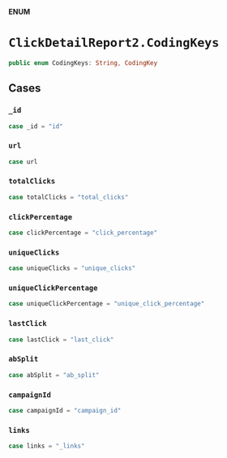 **ENUM**

# `ClickDetailReport2.CodingKeys`

```swift
public enum CodingKeys: String, CodingKey
```

## Cases
### `_id`

```swift
case _id = "id"
```

### `url`

```swift
case url
```

### `totalClicks`

```swift
case totalClicks = "total_clicks"
```

### `clickPercentage`

```swift
case clickPercentage = "click_percentage"
```

### `uniqueClicks`

```swift
case uniqueClicks = "unique_clicks"
```

### `uniqueClickPercentage`

```swift
case uniqueClickPercentage = "unique_click_percentage"
```

### `lastClick`

```swift
case lastClick = "last_click"
```

### `abSplit`

```swift
case abSplit = "ab_split"
```

### `campaignId`

```swift
case campaignId = "campaign_id"
```

### `links`

```swift
case links = "_links"
```
